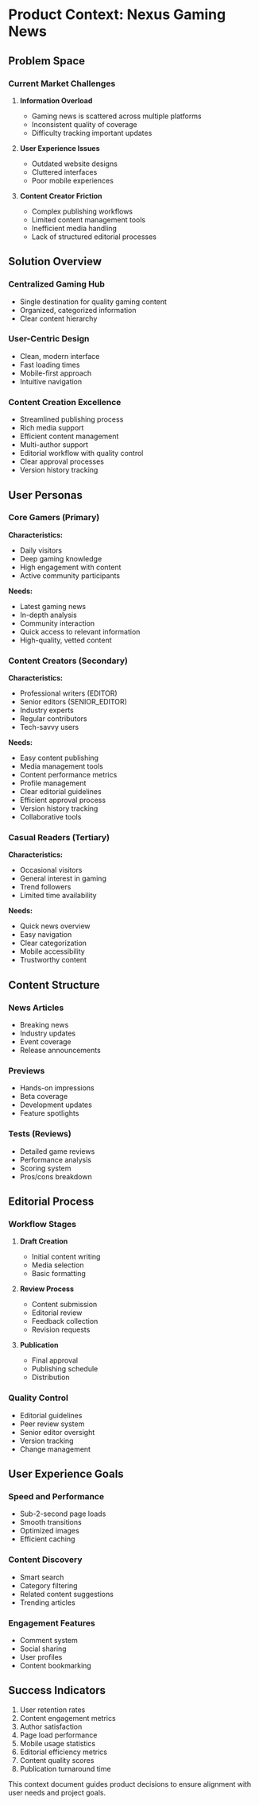 # Product Context: Nexus Gaming News

## Problem Space

### Current Market Challenges

1. **Information Overload**

   - Gaming news is scattered across multiple platforms
   - Inconsistent quality of coverage
   - Difficulty tracking important updates

2. **User Experience Issues**

   - Outdated website designs
   - Cluttered interfaces
   - Poor mobile experiences

3. **Content Creator Friction**
   - Complex publishing workflows
   - Limited content management tools
   - Inefficient media handling
   - Lack of structured editorial processes

## Solution Overview

### Centralized Gaming Hub

- Single destination for quality gaming content
- Organized, categorized information
- Clear content hierarchy

### User-Centric Design

- Clean, modern interface
- Fast loading times
- Mobile-first approach
- Intuitive navigation

### Content Creation Excellence

- Streamlined publishing process
- Rich media support
- Efficient content management
- Multi-author support
- Editorial workflow with quality control
- Clear approval processes
- Version history tracking

## User Personas

### Core Gamers (Primary)

**Characteristics:**

- Daily visitors
- Deep gaming knowledge
- High engagement with content
- Active community participants

**Needs:**

- Latest gaming news
- In-depth analysis
- Community interaction
- Quick access to relevant information
- High-quality, vetted content

### Content Creators (Secondary)

**Characteristics:**

- Professional writers (EDITOR)
- Senior editors (SENIOR_EDITOR)
- Industry experts
- Regular contributors
- Tech-savvy users

**Needs:**

- Easy content publishing
- Media management tools
- Content performance metrics
- Profile management
- Clear editorial guidelines
- Efficient approval process
- Version history tracking
- Collaborative tools

### Casual Readers (Tertiary)

**Characteristics:**

- Occasional visitors
- General interest in gaming
- Trend followers
- Limited time availability

**Needs:**

- Quick news overview
- Easy navigation
- Clear categorization
- Mobile accessibility
- Trustworthy content

## Content Structure

### News Articles

- Breaking news
- Industry updates
- Event coverage
- Release announcements

### Previews

- Hands-on impressions
- Beta coverage
- Development updates
- Feature spotlights

### Tests (Reviews)

- Detailed game reviews
- Performance analysis
- Scoring system
- Pros/cons breakdown

## Editorial Process

### Workflow Stages

1. **Draft Creation**

   - Initial content writing
   - Media selection
   - Basic formatting

2. **Review Process**

   - Content submission
   - Editorial review
   - Feedback collection
   - Revision requests

3. **Publication**
   - Final approval
   - Publishing schedule
   - Distribution

### Quality Control

- Editorial guidelines
- Peer review system
- Senior editor oversight
- Version tracking
- Change management

## User Experience Goals

### Speed and Performance

- Sub-2-second page loads
- Smooth transitions
- Optimized images
- Efficient caching

### Content Discovery

- Smart search
- Category filtering
- Related content suggestions
- Trending articles

### Engagement Features

- Comment system
- Social sharing
- User profiles
- Content bookmarking

## Success Indicators

1. User retention rates
2. Content engagement metrics
3. Author satisfaction
4. Page load performance
5. Mobile usage statistics
6. Editorial efficiency metrics
7. Content quality scores
8. Publication turnaround time

This context document guides product decisions to ensure alignment with user
needs and project goals.
